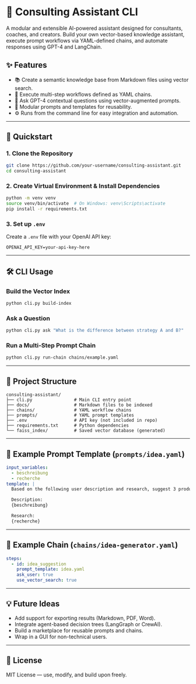 # 🧠 Consulting Assistant CLI

A modular and extensible AI-powered assistant designed for consultants, coaches, and creators. Build your own vector-based knowledge assistant, execute prompt workflows via YAML-defined chains, and automate responses using GPT-4 and LangChain.

## ✨ Features

- 📚 Create a semantic knowledge base from Markdown files using vector search.
- 🔗 Execute multi-step workflows defined as YAML chains.
- 💬 Ask GPT-4 contextual questions using vector-augmented prompts.
- 📁 Modular prompts and templates for reusability.
- ⚙️ Runs from the command line for easy integration and automation.

---

## 🚀 Quickstart

### 1. Clone the Repository

```bash
git clone https://github.com/your-username/consulting-assistant.git
cd consulting-assistant
```

### 2. Create Virtual Environment & Install Dependencies

```bash
python -m venv venv
source venv/bin/activate  # On Windows: venv\Scripts\activate
pip install -r requirements.txt
```

### 3. Set up `.env`

Create a `.env` file with your OpenAI API key:

```
OPENAI_API_KEY=your-api-key-here
```

---

## 🛠️ CLI Usage

### Build the Vector Index

```bash
python cli.py build-index
```

### Ask a Question

```bash
python cli.py ask "What is the difference between strategy A and B?"
```

### Run a Multi-Step Prompt Chain

```bash
python cli.py run-chain chains/example.yaml
```

---

## 📁 Project Structure

```
consulting-assistant/
├── cli.py                # Main CLI entry point
├── docs/                 # Markdown files to be indexed
├── chains/               # YAML workflow chains
├── prompts/              # YAML prompt templates
├── .env                  # API key (not included in repo)
├── requirements.txt      # Python dependencies
└── faiss_index/          # Saved vector database (generated)
```

---

## 📄 Example Prompt Template (`prompts/idea.yaml`)

```yaml
input_variables:
  - beschreibung
  - recherche
template: |
  Based on the following user description and research, suggest 3 product ideas:

  Description:
  {beschreibung}

  Research:
  {recherche}
```

---

## 🧠 Example Chain (`chains/idea-generator.yaml`)

```yaml
steps:
  - id: idea_suggestion
    prompt_template: idea.yaml
    ask_user: true
    use_vector_search: true
```

---

## 💡 Future Ideas

- Add support for exporting results (Markdown, PDF, Word).
- Integrate agent-based decision trees (LangGraph or CrewAI).
- Build a marketplace for reusable prompts and chains.
- Wrap in a GUI for non-technical users.

---

## 📖 License

MIT License — use, modify, and build upon freely.